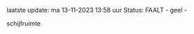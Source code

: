 laatste update: 
ma 13-11-2023 13:58   uur 
Status: FAALT - geel - 
<div class="service Y">schijfruimte</div>